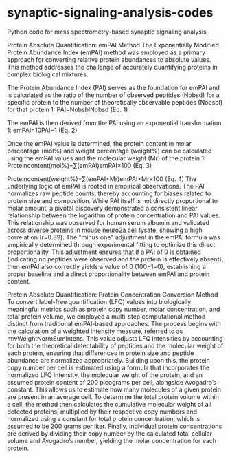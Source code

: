 # synaptic-signaling-analysis-codes
Python code for mass spectrometry-based synaptic signaling analysis

Protein Absolute Quantification: emPAI Method
The Exponentially Modified Protein Abundance Index (emPAI) method was employed as a primary approach for converting relative protein abundances to absolute values. This method addresses the challenge of accurately quantifying proteins in complex biological mixtures.

The Protein Abundance Index (PAI) serves as the foundation for emPAI and is calculated as the ratio of the number of observed peptides (Nobsd​) for a specific protein to the number of theoretically observable peptides (Nobsbl​) for that protein 1:
PAI=Nobsbl​Nobsd​​ (Eq. 1)

The emPAI is then derived from the PAI using an exponential transformation 1:
emPAI=10PAI−1 (Eq. 2)

Once the emPAI value is determined, the protein content in molar percentage (mol%) and weight percentage (weight%) can be calculated using the emPAI values and the molecular weight (Mr​) of the protein 1:
Proteincontent(mol%)=∑(emPAI)emPAI​×100 (Eq. 3)

Proteincontent(weight%)=∑(emPAI×Mr​)emPAI×Mr​​×100 (Eq. 4)
The underlying logic of emPAI is rooted in empirical observations. The PAI normalizes raw peptide counts, thereby accounting for biases related to protein size and composition. While PAI itself is not directly proportional to molar amount, a pivotal discovery demonstrated a consistent linear relationship between the logarithm of protein concentration and PAI values. This relationship was observed for human serum albumin and validated across diverse proteins in mouse neuro2a cell lysate, showing a high correlation (r=0.89). The "minus one" adjustment in the emPAI formula was empirically determined through experimental fitting to optimize this direct proportionality. This adjustment ensures that if a PAI of 0 is obtained (indicating no peptides were observed and the protein is effectively absent), then emPAI also correctly yields a value of 0 (100−1=0), establishing a proper baseline and a direct proportionality between emPAI and protein content.

Protein Absolute Quantification: Protein Concentration Conversion Method
To convert label-free quantification (LFQ) values into biologically meaningful metrics such as protein copy number, molar concentration, and total protein volume, we employed a multi-step computational method distinct from traditional emPAI-based approaches. The process begins with the calculation of a weighted intensity measure, referred to as mwWeightNormSumIntens. This value adjusts LFQ intensities by accounting for both the theoretical detectability of peptides and the molecular weight of each protein, ensuring that differences in protein size and peptide abundance are normalized appropriately.
Building upon this, the protein copy number per cell is estimated using a formula that incorporates the normalized LFQ intensity, the molecular weight of the protein, and an assumed protein content of 200 picograms per cell, alongside Avogadro’s constant. This allows us to estimate how many molecules of a given protein are present in an average cell. To determine the total protein volume within a cell, the method then calculates the cumulative molecular weight of all detected proteins, multiplied by their respective copy numbers and normalized using a constant for total protein concentration, which is assumed to be 200 grams per liter. Finally, individual protein concentrations are derived by dividing their copy number by the calculated total cellular volume and Avogadro’s number, yielding the molar concentration for each protein.
